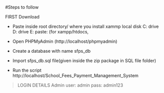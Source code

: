 #Steps to follow

FIRST Download

* Paste inside root directory/ where you install xammp local disk C: drive D: drive E: paste: (for xampp/htdocs, 

* Open PHPMyAdmin (http://localhost/phpmyadmin)

* Create a database with name sfps_db

* Import sfps_db.sql file(given inside the zip package in SQL file folder)

* Run the script http://localhost/School_Fees_Payment_Management_System


> LOGIN DETAILS
>Admin
>user: admin
>pass: admin123
